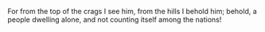 For from the top of the crags I see him, from the hills I behold him; behold, a people dwelling alone, and not counting itself among the nations!
